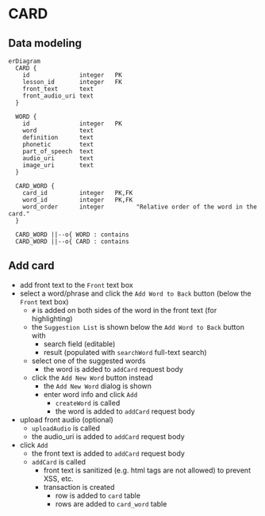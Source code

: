 # CARD

## Data modeling
```mermaid
erDiagram
  CARD {
    id              integer   PK
    lesson_id       integer   FK
    front_text      text
    front_audio_uri text
  }

  WORD {
    id              integer   PK
    word            text
    definition      text
    phonetic        text
    part_of_speech  text
    audio_uri       text
    image_uri       text
  }

  CARD_WORD {
    card_id         integer   PK,FK
    word_id         integer   PK,FK
    word_order      integer         "Relative order of the word in the card."
  }

  CARD_WORD ||--o{ WORD : contains
  CARD_WORD ||--o{ CARD : contains
```

## Add card
+ add front text to the `Front` text box
+ select a word/phrase and click the `Add Word to Back` button (below the `Front` text box)
  + `#` is added on both sides of the word in the front text (for highlighting)
  + the `Suggestion List` is shown below the `Add Word to Back` button with
    + search field (editable)
    + result (populated with `searchWord` full-text search)
  + select one of the suggested words
    + the word is added to `addCard` request body
  + click the `Add New Word` button instead
    + the `Add New Word` dialog is shown
    + enter word info and click `Add`
      + `createWord` is called
      + the word is added to `addCard` request body
+ upload front audio (optional)
  + `uploadAudio` is called
  + the audio_uri is added to `addCard` request body
+ click `Add`
  + the front text is added to `addCard` request body
  + `addCard` is called
    + front text is sanitized (e.g. html tags are not allowed) to prevent XSS, etc.
    + transaction is created
      + row is added to `card` table
      + rows are added to `card_word` table
